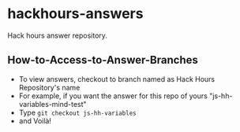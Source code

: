 # hackhours-answers

Hack hours answer repository.

## How-to-Access-to-Answer-Branches

- To view answers, checkout to branch named as Hack Hours Repository's name
- For example, if you want the answer for this repo of yours "js-hh-variables-mind-test"
- Type `git checkout js-hh-variables`
- and Voilà!
